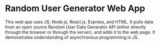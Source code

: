 # Random User Generator Web App
This web app uses JS, Node.js, React.js, Express, and HTML. It pulls data from an open source Random User Data Generator API (either directly through the browser or through the server),
and adds it to the web page. It demonstrates understanding of asynchronous programming in JS.
